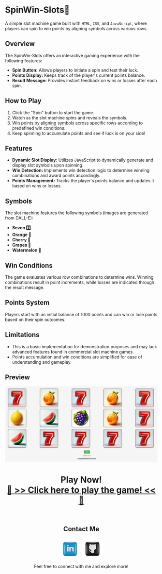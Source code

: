 # SpinWin-Slots🎰

A simple slot machine game built with `HTML`, `CSS`, and `JavaScript`, where players can spin to win points by aligning symbols across various rows.

## Overview

The SpinWin-Slots offers an interactive gaming experience with the following features:

- **Spin Button:** Allows players to initiate a spin and test their luck.
- **Points Display:** Keeps track of the player's current points balance.
- **Result Message:** Provides instant feedback on wins or losses after each spin.

## How to Play

1. Click the "Spin" button to start the game.
2. Watch as the slot machine spins and reveals the symbols.
3. Win points by aligning symbols across specific rows according to predefined win conditions.
4. Keep spinning to accumulate points and see if luck is on your side!

## Features

- **Dynamic Slot Display:** Utilizes JavaScript to dynamically generate and display slot symbols upon spinning.
- **Win Detection:** Implements win detection logic to determine winning combinations and award points accordingly.
- **Points Management:** Tracks the player's points balance and updates it based on wins or losses.

## Symbols

The slot machine features the following symbols (images are generated from DALL-E):
- **Seven 7️⃣**
- **Orange 🍊**
- **Cherry 🍒**
- **Grapes 🍇**
- **Watermelon 🍉**
<!-- - **Lucky 🍀**
- **Lemon 🍋**-->

## Win Conditions

The game evaluates various row combinations to determine wins. Winning combinations result in point increments, while losses are indicated through the result message.

## Points System

Players start with an initial balance of 1000 points and can win or lose points based on their spin outcomes.

## Limitations

- This is a basic implementation for demonstration purposes and may lack advanced features found in commercial slot machine games.
- Points accumulation and win conditions are simplified for ease of understanding and gameplay.

## Preview

![Slot Machine Preview](https://github.com/mateo1mc/SpinWin-Slots/blob/0b39757220fb760f8b947d1eae2fd59aab04664b/SpinWin-Slots.png)

<h1 align="center"> Play Now! <br>
  <a href="https://spinwin-slots.netlify.app/" target="blank"> 🎰 >> Click here to play the game! << 🎰 </a>
</h1>
<br>
<!-- Connect with me -->
<h2 align="center">Contact Me</h2>
<!--icons and links-->
<p align="center">
  <a href="https://www.linkedin.com/in/mateo1mc/" target="blank"><img align="center" src="https://github.com/mateo1mc/mateo1mc/blob/edf3048c2e0690bc30dbfdd031ba272e45b26fb5/LinkedIn_Logo.png" alt="linkedin" height="70" width="70" /></a>
  <a href="https://github.com/mateo1mc/" target="blank"><img align="center" src="https://github.com/mateo1mc/mateo1mc/blob/edf3048c2e0690bc30dbfdd031ba272e45b26fb5/GitHub_Logo.png" alt="github" height="70" width="70" /></a>
    <p align="center">Feel free to connect with me and explore more!</p></a>
</p>
<br
